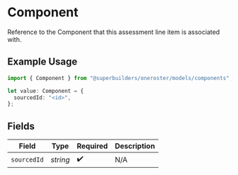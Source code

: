 # Component

Reference to the Component that this assessment line item is associated with.

## Example Usage

```typescript
import { Component } from "@superbuilders/oneroster/models/components";

let value: Component = {
  sourcedId: "<id>",
};
```

## Fields

| Field              | Type               | Required           | Description        |
| ------------------ | ------------------ | ------------------ | ------------------ |
| `sourcedId`        | *string*           | :heavy_check_mark: | N/A                |